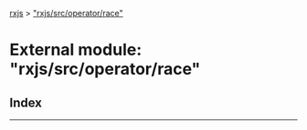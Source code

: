 [rxjs](../README.md) > ["rxjs/src/operator/race"](../modules/_rxjs_src_operator_race_.md)

# External module: "rxjs/src/operator/race"

## Index

---

